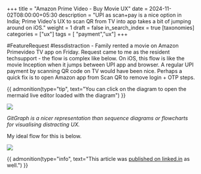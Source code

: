 +++
title = "Amazon Prime Video - Buy Movie UX"
date = 2024-11-02T08:00:00+05:30
description = "UPI as scan+pay is a nice option in India; Prime Video's UX to scan QR from TV into app takes a bit of jumping around on iOS."
weight = 1
draft = false
in_search_index = true
[taxonomies]
categories = ["ux"]
tags = [ "payment","ux"]
+++

#FeatureRequest #lessdistraction - Family rented a movie on Amazon Primevideo TV app on Friday. Request came to me as the resident techsupport - the flow is complex like below. On iOS, this flow is like the movie Inception when it jumps between UPI app and browser. A regular UPI payment by scanning QR code on TV would have been nice. Perhaps a quick fix is to open Amazon app from Scan QR to remove login + OTP steps. 

<!-- more -->

{{ admonition(type="tip", text="You can click on the diagram to open the mermaid live editor loaded with the diagram") }}

[![](https://mermaid.ink/img/pako:eNqFlM1uozAQx19lainisFEfgFu6q00jtbtpy_aw4uKYibGKP2TGiSKUd1-TkC0Q2oI4MB-_v2c8dsOELZClbDZrlFGUQgNJZeUD7rBKUkgK3ASZzBOpaOm5K6OtSTRX5s5zI8pfXGOSJtly9TM5Qnxns9xcYnMD8RFWa0WgihRy5ipuQNudQthzEmXOzkGbEw2y1y6nRPFmA70b-pBnNASPLeSSPnC_iKjx9Ay18IhmpJCzP-sVLJz7n3qRuvZMQEe0O2_3NfoRaWgdlO-Vxp0q0N4qM6kTe68M7BWVECLjm-N1PRJ9xLrmEuuR6sjch0ok-J2tr0oeLFSjl_gZJXYd_YDT9-7Qq-0BXteLSbfzViAWQBYcP3zd_PNqPu6ksaS2SnBS1oyhA90JsYmyP9_8CNHtzNVBCHzfjy6GDg7T-9Xy_iF-WZdymu5u0r9ni6s1TA72hos32AQiOz0cPeg1MB7BfkWTAieAMvLMuGkhbM5iQjzRRbwFmjYnZ1SijgptRoFbHipqI48xlAeyLwcjWEo-4Jx5G2TJ0i2v6vgXXMEJfyguPdeXEMfNX2t1F3T8B4EJcTk?type=png)](https://mermaid.live/edit#pako:eNqFlM1uozAQx19lainisFEfgFu6q00jtbtpy_aw4uKYibGKP2TGiSKUd1-TkC0Q2oI4MB-_v2c8dsOELZClbDZrlFGUQgNJZeUD7rBKUkgK3ASZzBOpaOm5K6OtSTRX5s5zI8pfXGOSJtly9TM5Qnxns9xcYnMD8RFWa0WgihRy5ipuQNudQthzEmXOzkGbEw2y1y6nRPFmA70b-pBnNASPLeSSPnC_iKjx9Ay18IhmpJCzP-sVLJz7n3qRuvZMQEe0O2_3NfoRaWgdlO-Vxp0q0N4qM6kTe68M7BWVECLjm-N1PRJ9xLrmEuuR6sjch0ok-J2tr0oeLFSjl_gZJXYd_YDT9-7Qq-0BXteLSbfzViAWQBYcP3zd_PNqPu6ksaS2SnBS1oyhA90JsYmyP9_8CNHtzNVBCHzfjy6GDg7T-9Xy_iF-WZdymu5u0r9ni6s1TA72hos32AQiOz0cPeg1MB7BfkWTAieAMvLMuGkhbM5iQjzRRbwFmjYnZ1SijgptRoFbHipqI48xlAeyLwcjWEo-4Jx5G2TJ0i2v6vgXXMEJfyguPdeXEMfNX2t1F3T8B4EJcTk)


*GitGraph is a nicer representation than sequence diagrams or flowcharts for visualising distracting UX.*

My ideal flow for this is below.

[![](https://mermaid.ink/img/pako:eNqFlM1uozAQx19lainisFEfgFu6q00jtbtpy_aw4uKYibGKP2TGiSKUd1-TkC0Q2oI4MB-_v2c8dsOELZClbDZrlFGUQgNJZeUD7rBKUkgK3ASZzBOpaOm5K6OtSTRX5s5zI8pfXGOSJtly9TM5Qnxns9xcYnMD8RFWa0WgihRy5ipuQNudQthzEmXOzkGbEw2y1y6nRPFmA70b-pBnNASPLeSSPnC_iKjx9Ay18IhmpJCzP-sVLJz7n3qRuvZMQEe0O2_3NfoRaWgdlO-Vxp0q0N4qM6kTe68M7BWVECLjm-N1PRJ9xLrmEuuR6sjch0ok-J2tr0oeLFSjl_gZJXYd_YDT9-7Qq-0BXteLSbfzViAWQBYcP3zd_PNqPu6ksaS2SnBS1oyhA90JsYmyP9_8CNHtzNVBCHzfjy6GDg7T-9Xy_iF-WZdymu5u0r9ni6s1TA72hos32AQiOz0cPeg1MB7BfkWTAieAMvLMuGkhbM5iQjzRRbwFmjYnZ1SijgptRoFbHipqI48xlAeyLwcjWEo-4Jx5G2TJ0i2v6vgXXMEJfyguPdeXEMfNX2t1F3T8B4EJcTk?type=png)](https://mermaid.live/edit#pako:eNqFlM1uozAQx19lainisFEfgFu6q00jtbtpy_aw4uKYibGKP2TGiSKUd1-TkC0Q2oI4MB-_v2c8dsOELZClbDZrlFGUQgNJZeUD7rBKUkgK3ASZzBOpaOm5K6OtSTRX5s5zI8pfXGOSJtly9TM5Qnxns9xcYnMD8RFWa0WgihRy5ipuQNudQthzEmXOzkGbEw2y1y6nRPFmA70b-pBnNASPLeSSPnC_iKjx9Ay18IhmpJCzP-sVLJz7n3qRuvZMQEe0O2_3NfoRaWgdlO-Vxp0q0N4qM6kTe68M7BWVECLjm-N1PRJ9xLrmEuuR6sjch0ok-J2tr0oeLFSjl_gZJXYd_YDT9-7Qq-0BXteLSbfzViAWQBYcP3zd_PNqPu6ksaS2SnBS1oyhA90JsYmyP9_8CNHtzNVBCHzfjy6GDg7T-9Xy_iF-WZdymu5u0r9ni6s1TA72hos32AQiOz0cPeg1MB7BfkWTAieAMvLMuGkhbM5iQjzRRbwFmjYnZ1SijgptRoFbHipqI48xlAeyLwcjWEo-4Jx5G2TJ0i2v6vgXXMEJfyguPdeXEMfNX2t1F3T8B4EJcTk)

{{ admonition(type="info", text="This article was [published on linked.in](https://www.linkedin.com/posts/vsbabu_featurerequest-lessdistraction-amazon-activity-7255806267548413952-3wow) as well.") }}
